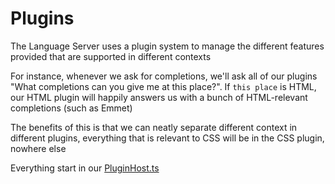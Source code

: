 # Plugins

The Language Server uses a plugin system to manage the different features provided that are supported in different contexts

For instance, whenever we ask for completions, we'll ask all of our plugins "What completions can you give me at this place?". If `this place` is HTML, our HTML plugin will happily answers us with a bunch of HTML-relevant completions (such as Emmet)

The benefits of this is that we can neatly separate different context in different plugins, everything that is relevant to CSS will be in the CSS plugin, nowhere else

Everything start in our [PluginHost.ts](/packages/language-server/src/plugins/PluginHost.ts)
